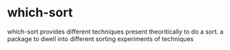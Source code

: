 # which-sort
which-sort provides different techniques present theoritically to do a sort. a package to dwell into different sorting experiments of techniques
